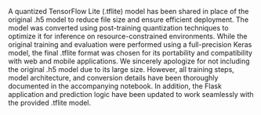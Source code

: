 A quantized TensorFlow Lite (.tflite) model has been shared in place of the original .h5 model to reduce file size and ensure efficient deployment. The model was converted using post-training quantization techniques to optimize it for inference on resource-constrained environments. While the original training and evaluation were performed using a full-precision Keras model, the final .tflite format was chosen for its portability and compatibility with web and mobile applications.
We sincerely apologize for not including the original .h5 model due to its large size. However, all training steps, model architecture, and conversion details have been thoroughly documented in the accompanying notebook. In addition, the Flask application and prediction logic have been updated to work seamlessly with the provided .tflite model.
